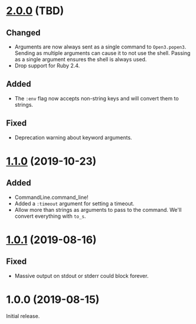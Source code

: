 # [2.0.0] (TBD)

## Changed

- Arguments are now always sent as a single command to `Open3.popen3`. Sending as multiple arguments can cause it to not use the shell. Passing as a single argument ensures the shell is always used.
- Drop support for Ruby 2.4.

## Added

- The `:env` flag now accepts non-string keys and will convert them to strings.

## Fixed

- Deprecation warning about keyword arguments.

# [1.1.0] (2019-10-23)

## Added

- CommandLine.command_line!
- Added a `:timeout` argument for setting a timeout.
- Allow more than strings as arguments to pass to the command. We'll convert everything with `to_s`.

# [1.0.1] (2019-08-16)

## Fixed

- Massive output on stdout or stderr could block forever.

# 1.0.0 (2019-08-15)

Initial release.

[2.0.0]: https://github.com/DragonRuby/command_line/compare/v1.1.0...v2.0.0
[1.1.0]: https://github.com/DragonRuby/command_line/compare/v1.0.1...v1.1.0
[1.0.1]: https://github.com/DragonRuby/command_line/compare/v1.0.0...v1.0.1
